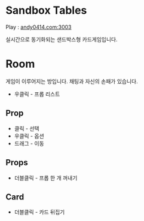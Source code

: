 # Sandbox Tables

Play : [andy0414.com:3003](http://andy0414.com:3003/)

실시간으로 동기화되는 샌드박스형 카드게임입니다.

# Room

게임이 이루어지는 방입니다. 채팅과 자신의 손패가 있습니다.

-   우클릭 - 프롭 리스트

## Prop

-   클릭 - 선택
-   우클릭 - 옵션
-   드래그 - 이동

## Props

-   더블클릭 - 프롭 한 개 꺼내기

## Card

-   더블클릭 - 카드 뒤집기
